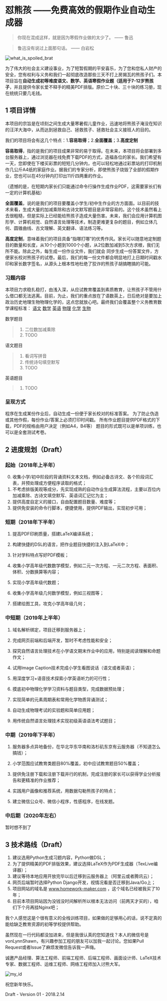 # 怼熊孩 ——免费高效的假期作业自动生成器

> 你现在混成这样，就是因为寒假作业做的太少了。 —— 鲁迅

> 鲁迅没有说过上面那句话。 —— 白岩松

![what_is_spoiled_brat](image/spoiled_brat.jpg)

为了伟大的社会主义建设事业，为了短暂假期的平安喜乐，为了您和您私人财产的安全，您有权利与义务和我们一起彻底改造那些三天不打上房揭瓦的熊孩子们。本项目旨在**自动生成初等难度语文、数学、英语寒假作业题（适用于7-12岁熊孩子**，并且提供令家长爱不释手的精美PDF排版。原价二十块、三十块的练习册，现在统统只要几毛钱。

## 1 项目详情

本项目的宗旨是在顷刻之间生成大量寒暑假儿童作业，迅速地将熊孩子淹没在知识的汪洋大海中，从而达到拯救自己、拯救孩子、拯救社会主义接班人的目的。

我们的项目将会有这几个特点：1.**容易取得**；2.**全面覆盖**；3.**高度定制**

**容易取得**，指的是我们的项目成果非常的易于取得。在未来，本项目将会部署到多台服务器上，通过浏览器在线免费下载PDF的方式，造福各位的家长。我们希望有一天，您即使在下楼买彩票的短短几分钟内，也可以轻松地通过彩票站的打印机制作几公斤A4纸的家庭作业。据我们的专家分析，即使熊孩子烧毁了全部的假期作业，您也可以在45分钟内打印出11斤四两重的作业。

（遗憾的是，在短期内家长们只能通过命令行操作生成作业PDF，这需要家长们有一定的计算机基础）

**全面覆盖**，说的是我们的项目要覆盖小学生/初中生作业的方方面面。以目前的技术来看，生成大量的加减乘除和古诗文默写题目是非常容易的。这个技术虽然看上去很粗糙，但是实际上已经能给熊孩子造成大量伤害。未来，我们会应用计算机图形学、计算机视觉、自然语言处理等技术，制造更难更复杂的题目，例如立体几何、圆锥曲线、古文理解、英文翻译、语法练习等。

**高度定制**，意味着我们的项目具备“指哪打哪”的优秀作风。家长可以随意地定制题目的数量和长度，从10个小题到1000个小题，从2位数加减到5次方求根，我们无所不能。除此之外，每生成一份作业文件，我们就会 同步生成一份答案文件，方便家长校对熊孩子的试卷。最后，我们的每一份文件都会明显地打上日期时间戳水印和家长数字签名，从源头上根本性地杜绝了狡诈的熊孩子胡搞瞎搞的可能。


### 习题内容

本项目力求稳扎稳打，由浅入深，从应试教育覆盖到素质教育，让熊孩子不管用什么借口都无法逃离。目前，为止，我们的重点放在了语数英上，日后绝对是要加上政治历史地理生物物理化学的，这点您就放心吧。最终我们会覆盖整个义务教育数学课程标准：
[语文](http://www.being.org.cn/ncs/2011/义务教育数学课程标准2011年版.pdf) [数学](http://www.being.org.cn/ncs/2011/义务教育数学课程标准2011年版.pdf) [英语](http://www.being.org.cn/ncs/2011/义务教育数学课程标准2011年版.pdf) [物理](http://www.being.org.cn/ncs/2011/义务教育数学课程标准2011年版.pdf) [化学](http://www.being.org.cn/ncs/2011/义务教育数学课程标准2011年版.pdf) [生物](http://www.being.org.cn/ncs/2011/义务教育数学课程标准2011年版.pdf)

数学题目

> 1. 二位数加减乘除
> 2. TODO

语文题目

> 1. 看词写拼音
> 2. 传统诗句填空默写
> 3. TODO

英语题目

> 1. TODO

### 呈现方式

程序在生成某份作业后，自动生成一份便于家长校对的标准答案。
为了防止伪造或其他作假，每份作业/答案上必须打印时间戳。
所有作业题目提供PDF格式的下载，PDF的规格由用户决定（例如A4，B4等）
题目的形式既可以是单项训练，也可以是全套测试考卷。 

## 2 进度规划（Draft）

### 起始（2018年上半年）

0. 收集小学/初中阶段的背诵资料文本文档，例如必备古诗文、各个阶段词汇表，并预处理成方便程序读取的格式；
1. 不考虑排版美观等成分，先实现成熟的自动作业生成算法流程，主要以百位内加减乘除、古诗文填空默写、英语词汇记忆为主；
2. 提供高度自定义的接口，自由配置题目数量、难度等；
3. 提供免安装的命令行脚本，便捷使用，提供PDF输出，实现初步可用；

### 短期（2018年下半年）

1. 提高PDF印刷质量，搭建LaTeX编译系统；
2. 构建快捷的DSL的语言，把作业题目快捷的注入到LaTeX中；
3. 针对学科特点写好PDF模板；

4. 收集小学高年级代数数学模型，例如二元一次方程、一元二次方程、表面积、体积、分数换算等内容；
5. 实现小学高年级代数题；

6. 收集小学高年级几何数学模型，例如三视图等；
6. 搭建绘图工具，攻克小学高年级几何；

### 中短期（2019年上半年）

1. 域名解析绑定，项目迁移到服务器上；
2. 完成网页前端和后端开发，暂时不考虑性能和安全；

3. 探究自然语言处理技术在小学语文期末作业中的应用，特别是阅读理解和命题作文；
4. 试用Image Caption技术完成小学生看图说话（语文或者英语）；
5. 用深度学习+语音技术探索小学英语听力的可行性；

6. 摸底初中物理化学学习资料与题目类型，完成数据预处理；
7. 实现简单的元素周期表和常用化学物质背诵测试；
8. 自动生成物理考试的实验题和简单应用题；
9. 用传统自然语言处理技术实现初级英语语法考试题目；

### 中期（2019年下半年）

1. 服务器多点异地备份，在华北华东华南和洛杉矶东京有云服务器（不知道怎么搞钱）；
2. 小学范围应试教育类题目80%覆盖，初中应试教育题目50%覆盖；

3. 提供免注册下载和注册下载并行的机制，完成注册的家长可以获得学业分析报告和更精准的作业推荐；
4. 实践用户画像和推荐系统，用数据勾勒熊孩子的特点；

5. 建立微信公众号、微信小程序，性感程序，在线发题。

### 中后期（2020年左右）

暂时想不到了

## 3 技术路线（Draft）

1. 建议选用Python生成习题内容，Python做DSL；
2. 为了提供精美的PDF排版效果，建议选择LaTeX作为PDF生成器（TexLive编译器）；
3. 建议等待本地应用开放完毕以后迁移到云服务器上（阿里云或者腾讯云）；
4. 网页后端暂时选择Python Django开发，视情况看是否迁移到Java/Go上；
5. 项目网站的域名是 www.homework-maker.com ，这个域名已经被我买了10年；
6. 目前本项目网站因为没钱没时间解析所以根本无法访问（前两天才买的），咱们下个月再挂Nginx吧；

我个人感觉这是个很有意义的全栈训练项目，如果做的足够用心的话，说不定真的能给缺乏教育资源的初等学校提供帮助。

虽然现在一行代码都没加进来，但是我很认真的您知道伐？本人的微信号是vonLynnShawn，有兴趣参加工程的朋友可以加我一起讨论。您如果Pull Request或者Issue了麻烦发微信告诉我一声嗨。

诚邀产品经理、算法工程师、前端工程师、后端工程师、画面设计师、LaTeX技术专家、数据工程师、运维工程师、网络工程师加入讨熊大军。

![my_id](image/wechat_id.jpg)

祝您新年快乐。

Draft - Version 01 - 2018.2.14
